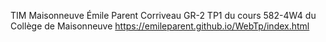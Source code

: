 TIM Maisonneuve
Émile Parent Corriveau GR-2
TP1 du cours 582-4W4 du Collège de Maisonneuve
https://emileparent.github.io/WebTp/index.html
